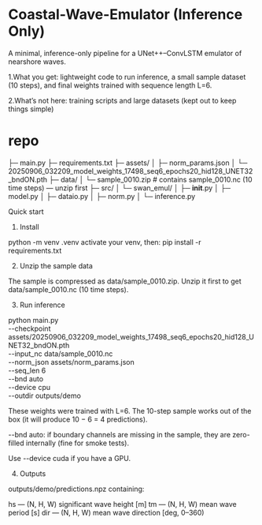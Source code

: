 # Coastal-Wave-Emulator (Inference Only)

A minimal, inference-only pipeline for a UNet++–ConvLSTM emulator of nearshore waves.

1.What you get: lightweight code to run inference, a small sample dataset (10 steps), and final weights trained with sequence length L=6.

2.What’s not here: training scripts and large datasets (kept out to keep things simple)

# repo
├─ main.py
├─ requirements.txt
├─ assets/
│  ├─ norm_params.json
│  └─ 20250906_032209_model_weights_17498_seq6_epochs20_hid128_UNET32_bndON.pth
├─ data/
│  └─ sample_0010.zip           # contains sample_0010.nc (10 time steps) — unzip first
├─ src/
│  └─ swan_emul/
│     ├─ __init__.py
│     ├─ model.py
│     ├─ dataio.py
│     ├─ norm.py
│     └─ inference.py

Quick start
1) Install

python -m venv .venv
activate your venv, then:
pip install -r requirements.txt

2) Unzip the sample data

The sample is compressed as data/sample_0010.zip.
Unzip it first to get data/sample_0010.nc (10 time steps).

3) Run inference

python main.py \
  --checkpoint assets/20250906_032209_model_weights_17498_seq6_epochs20_hid128_UNET32_bndON.pth \
  --input_nc data/sample_0010.nc \
  --norm_json assets/norm_params.json \
  --seq_len 6 \
  --bnd auto \
  --device cpu \
  --outdir outputs/demo

These weights were trained with L=6. The 10-step sample works out of the box (it will produce 10 − 6 = 4 predictions).

--bnd auto: if boundary channels are missing in the sample, they are zero-filled internally (fine for smoke tests).

Use --device cuda if you have a GPU.

4) Outputs

outputs/demo/predictions.npz containing:

hs — (N, H, W) significant wave height [m]
tm — (N, H, W) mean wave period [s]
dir — (N, H, W) mean wave direction [deg, 0–360)
